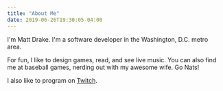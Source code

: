 ```yaml
---
title: "About Me"
date: 2019-06-26T19:30:05-04:00
---
```


I'm Matt Drake. I'm a software developer in the Washington, D.C. metro area.

For fun, I like to design games, read, and see live music. You can also find
me at baseball games, nerding out with my awesome wife. Go Nats!

I also like to program on [Twitch](https://twitch.tv/mdrakedev).
